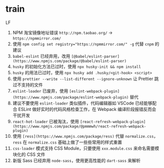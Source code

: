 # train

LF

1. NPM 淘宝镜像地址错误 `http://npm.taobao.org/` -> `https://npmmirror.com/`
1. 使用 `npm config set registry="https://npmmirror.com/" -g` 代替 `cnpm` 的建议
1. `babel-eslint` 已经弃用，改用 `[@babel/eslint-parser](https://www.npmjs.com/package/@babel/eslint-parser)`
1. `husky` 的初始化方法已过时，使用 `npx husky-init && npm install`
1. `husky` 的用法已过时，使用 `npx husky add .husky/<git-hook> <script>`
1. 使用 `prettier --write --list-different --ignore-unknown` 让 Prettier 跳过不支持的文件
1. `eslint-loader` 已废弃，使用 `[eslint-webpack-plugin](https://www.npmjs.com/package/eslint-webpack-plugin)` 替代
1. 建议不要使用 `eslint-loader` 类似插件，代码编辑器如 VSCode 已经能够配合 ESLint 做好实时的代码风格检查工作，在 Webpack 编译阶段报错反而会干扰开发
1. `react-hot-loader` 已被淘汰，使用 `[react-refresh-webpack-plugin](https://www.npmjs.com/package/@pmmmwh/react-refresh-webpack-plugin)`
1. 使用 `[ress](https://www.npmjs.com/package/ress)` 代替 `normalize.css`，`ress` 在 `normalize.css` 基础上做了一些些常用的样式重置
1. `css-loader` 模式支持 CSS Module，只要使用 `xxx.module.css` 来命名需要模块化的 CSS 文件
1. 新版 Sass 已经弃用 `node-sass`，使用更高性能的 `dart-sass` 来解析
